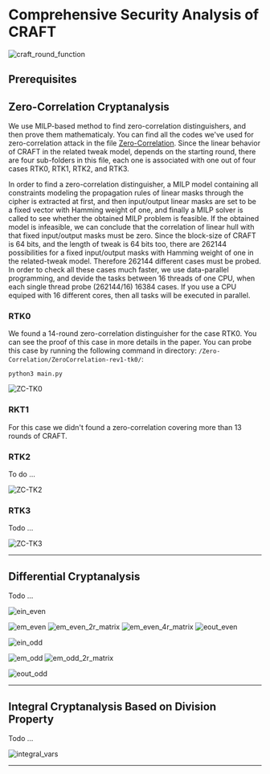 # Comprehensive Security Analysis of CRAFT

![craft_round_function](/Images/CRAFT/craft_round_function.svg "A Round of CRAFT")

## Prerequisites


## Zero-Correlation Cryptanalysis

We use MILP-based method to find zero-correlation distinguishers, and then prove them mathematicaly. You can find all the codes we've used for zero-correlation attack in the file [Zero-Correlation](https://github.com/hadipourh/craftanalysis/tree/master/Zero-Correlation). Since the linear behavior of CRAFT in the related tweak model, depends on the starting round, there are four sub-folders in this file, each one is associated with one out of four cases RTK0, RTK1, RTK2, and RTK3.

In order to find a zero-correlation distinguisher, a MILP model containing all constraints modeling the propagation rules of linear masks through the cipher is extracted at first, and then input/output linear masks are set to be a fixed vector with Hamming weight of one, and finally a MILP solver is called to see whether the obtained MILP problem is feasible. If the obtained model is infeasible, we can conclude that the correlation of linear hull with that fixed input/output masks must be zero. Since the block-size of CRAFT is 64 bits, and the length of tweak is 64 bits too, there are 262144 possibilities for a fixed input/output masks with Hamming weight of one in the related-tweak model. Therefore 262144 different cases must be probed. In order to check all these cases much faster, we use data-parallel programming, and devide the tasks between 16 threads of one CPU, when each single thread probe (262144/16) 16384 cases. If you use a CPU equiped with 16 different cores, then all tasks will be executed in parallel. 

### RTK0

We found a 14-round zero-correlation distinguisher for the case RTK0. You can see the proof of this case in more details in the paper. You can probe this case by running the following command in directory: `/Zero-Correlation/ZeroCorrelation-rev1-tk0/`:

```
python3 main.py
```

![ZC-TK0](/Images/ZeroCorrelation/zc_14rounds_rt0.svg)

### RKT1
For this case we didn't found a zero-correlation covering more than 13 rounds of CRAFT. 

### RTK2

To do ...

![ZC-TK2](/Images/ZeroCorrelation/ZC-TK2-14Rounds.svg "Linear Equivalent of CRAFT")

### RTK3

Todo ...

![ZC-TK3](/Images/ZeroCorrelation/ZC-TK3-14Rounds.svg "Linear Equivalent of CRAFT")

---

## Differential Cryptanalysis

Todo ...

![ein_even](/Images/Even/ein_even_new.svg)

![em_even](/Images/Even/em_even_new.svg)
![em_even_2r_matrix](/Results-Diff-ST/Even/em_even_2r.svg)
![em_even_4r_matrix](/Results-Diff-ST/Even/em_even_4r.svg)
![eout_even](/Images/Even/eout_even_new.svg)

![ein_odd](/Images/Odd/ein_odd_new.svg)

![em_odd](/Images/Odd/em_odd_new.svg)
![em_odd_2r_matrix](/Results-Diff-ST/Odd/em_odd_2r.svg)

![eout_odd](/Images/Odd/eout_odd_new.svg)

---

## Integral Cryptanalysis Based on Division Property

Todo ...

![integral_vars](/Images/Integral/craft_integral_vars.svg)

---
